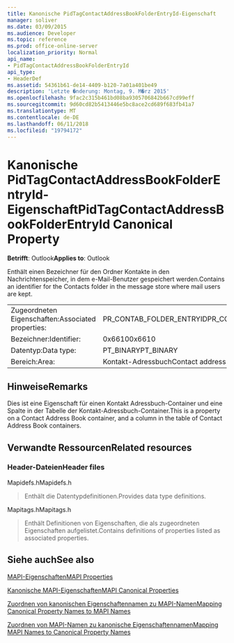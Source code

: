 ```yaml
---
title: Kanonische PidTagContactAddressBookFolderEntryId-Eigenschaft
manager: soliver
ms.date: 03/09/2015
ms.audience: Developer
ms.topic: reference
ms.prod: office-online-server
localization_priority: Normal
api_name:
- PidTagContactAddressBookFolderEntryId
api_type:
- HeaderDef
ms.assetid: 54361b61-de14-4409-b120-7a01a401be49
description: 'Letzte �nderung: Montag, 9. M�rz 2015'
ms.openlocfilehash: 9fac2c315b461bd08ba9305706842b667cd99eff
ms.sourcegitcommit: 9d60cd82b5413446e5bc8ace2cd689f683fb41a7
ms.translationtype: MT
ms.contentlocale: de-DE
ms.lasthandoff: 06/11/2018
ms.locfileid: "19794172"
---
```

# <a name="pidtagcontactaddressbookfolderentryid-canonical-property"></a><span data-ttu-id="18d11-103">Kanonische PidTagContactAddressBookFolderEntryId-Eigenschaft</span><span class="sxs-lookup"><span data-stu-id="18d11-103">PidTagContactAddressBookFolderEntryId Canonical Property</span></span>

  
  
<span data-ttu-id="18d11-104">**Betrifft**: Outlook</span><span class="sxs-lookup"><span data-stu-id="18d11-104">**Applies to**: Outlook</span></span> 
  
<span data-ttu-id="18d11-105">Enthält einen Bezeichner für den Ordner Kontakte in den Nachrichtenspeicher, in dem e-Mail-Benutzer gespeichert werden.</span><span class="sxs-lookup"><span data-stu-id="18d11-105">Contains an identifier for the Contacts folder in the message store where mail users are kept.</span></span> 
  
|||
|:-----|:-----|
|<span data-ttu-id="18d11-106">Zugeordneten Eigenschaften:</span><span class="sxs-lookup"><span data-stu-id="18d11-106">Associated properties:</span></span>  <br/> |<span data-ttu-id="18d11-107">PR_CONTAB_FOLDER_ENTRYID</span><span class="sxs-lookup"><span data-stu-id="18d11-107">PR_CONTAB_FOLDER_ENTRYID</span></span>  <br/> |
|<span data-ttu-id="18d11-108">Bezeichner:</span><span class="sxs-lookup"><span data-stu-id="18d11-108">Identifier:</span></span>  <br/> |<span data-ttu-id="18d11-109">0x6610</span><span class="sxs-lookup"><span data-stu-id="18d11-109">0x6610</span></span>  <br/> |
|<span data-ttu-id="18d11-110">Datentyp:</span><span class="sxs-lookup"><span data-stu-id="18d11-110">Data type:</span></span>  <br/> |<span data-ttu-id="18d11-111">PT_BINARY</span><span class="sxs-lookup"><span data-stu-id="18d11-111">PT_BINARY</span></span>  <br/> |
|<span data-ttu-id="18d11-112">Bereich:</span><span class="sxs-lookup"><span data-stu-id="18d11-112">Area:</span></span>  <br/> |<span data-ttu-id="18d11-113">Kontakt-Adressbuch</span><span class="sxs-lookup"><span data-stu-id="18d11-113">Contact address book</span></span>  <br/> |
   
## <a name="remarks"></a><span data-ttu-id="18d11-114">Hinweise</span><span class="sxs-lookup"><span data-stu-id="18d11-114">Remarks</span></span>

<span data-ttu-id="18d11-115">Dies ist eine Eigenschaft für einen Kontakt Adressbuch-Container und eine Spalte in der Tabelle der Kontakt-Adressbuch-Container.</span><span class="sxs-lookup"><span data-stu-id="18d11-115">This is a property on a Contact Address Book container, and a column in the table of Contact Address Book containers.</span></span>
  
## <a name="related-resources"></a><span data-ttu-id="18d11-116">Verwandte Ressourcen</span><span class="sxs-lookup"><span data-stu-id="18d11-116">Related resources</span></span>

### <a name="header-files"></a><span data-ttu-id="18d11-117">Header-Dateien</span><span class="sxs-lookup"><span data-stu-id="18d11-117">Header files</span></span>

<span data-ttu-id="18d11-118">Mapidefs.h</span><span class="sxs-lookup"><span data-stu-id="18d11-118">Mapidefs.h</span></span>
  
> <span data-ttu-id="18d11-119">Enthält die Datentypdefinitionen.</span><span class="sxs-lookup"><span data-stu-id="18d11-119">Provides data type definitions.</span></span>
    
<span data-ttu-id="18d11-120">Mapitags.h</span><span class="sxs-lookup"><span data-stu-id="18d11-120">Mapitags.h</span></span>
  
> <span data-ttu-id="18d11-121">Enthält Definitionen von Eigenschaften, die als zugeordneten Eigenschaften aufgelistet.</span><span class="sxs-lookup"><span data-stu-id="18d11-121">Contains definitions of properties listed as associated properties.</span></span>
    
## <a name="see-also"></a><span data-ttu-id="18d11-122">Siehe auch</span><span class="sxs-lookup"><span data-stu-id="18d11-122">See also</span></span>



[<span data-ttu-id="18d11-123">MAPI-Eigenschaften</span><span class="sxs-lookup"><span data-stu-id="18d11-123">MAPI Properties</span></span>](mapi-properties.md)
  
[<span data-ttu-id="18d11-124">Kanonische MAPI-Eigenschaften</span><span class="sxs-lookup"><span data-stu-id="18d11-124">MAPI Canonical Properties</span></span>](mapi-canonical-properties.md)
  
[<span data-ttu-id="18d11-125">Zuordnen von kanonischen Eigenschaftennamen zu MAPI-Namen</span><span class="sxs-lookup"><span data-stu-id="18d11-125">Mapping Canonical Property Names to MAPI Names</span></span>](mapping-canonical-property-names-to-mapi-names.md)
  
[<span data-ttu-id="18d11-126">Zuordnen von MAPI-Namen zu kanonische Eigenschaftennamen</span><span class="sxs-lookup"><span data-stu-id="18d11-126">Mapping MAPI Names to Canonical Property Names</span></span>](mapping-mapi-names-to-canonical-property-names.md)

